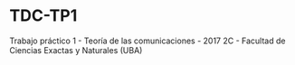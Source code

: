# TDC-TP1
Trabajo práctico 1 - Teoría de las comunicaciones - 2017 2C - Facultad de Ciencias Exactas y Naturales (UBA)
